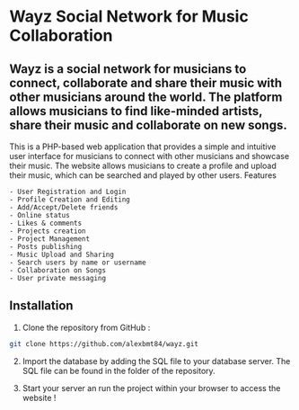 # Wayz Social Network for Music Collaboration

## Wayz is a social network for musicians to connect, collaborate and share their music with other musicians around the world. The platform allows musicians to find like-minded artists, share their music and collaborate on new songs.

This is a PHP-based web application that provides a simple and intuitive user interface for musicians to connect with other musicians and showcase their music. The website allows musicians to create a profile and upload their music, which can be searched and played by other users.
Features

    - User Registration and Login
    - Profile Creation and Editing
    - Add/Accept/Delete friends
    - Online status
    - Likes & comments
    - Projects creation
    - Project Management
    - Posts publishing
    - Music Upload and Sharing
    - Search users by name or username
    - Collaboration on Songs
    - User private messaging
    
## Installation

  1. Clone the repository from GitHub :
  
  ```bash
  git clone https://github.com/alexbmt84/wayz.git
  ```
  
  2. Import the database by adding the SQL file to your database server. The SQL file can be found in the folder of the repository.

  3. Start your server an run the project within your browser to access the website !
